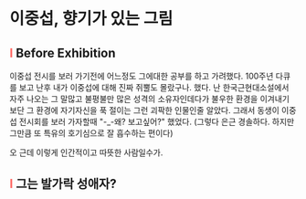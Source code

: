 # 이중섭, 향기가 있는 그림
##  <span style="color: #ff6863;">I</span> Before Exhibition  

이중섭 전시를 보러 가기전에 어느정도 그에대한 공부를 하고 가려했다. 100주년 다큐를 보고 난후 내가 이중섭에 대해 진짜 쥐뿔도 몰랐구나. 했다. 난 한국근현대소설에서 자주 나오는 그 말많고 불평불만 많은 성격의 소유자인데다가 불우한 환경을 이겨내기 보단 그 환경에 자기자신을 푹 절이는 그런 괴팍한 인물인줄 알았다. 그래서 동생이 이중섭 전시회를 보러 가자할때 "-\_-왜? 보고싶어?" 했었다. (그렇다 은근 경솔하다. 하지만 그만큼 또 특유의 호기심으로 잘 흡수하는 편이다)

오 근데 이렇게 인간적이고 따뜻한 사람일수가.

##  <span style="color: #ff6863;">I</span> 그는 발가락 성애자?